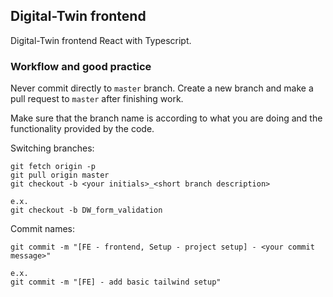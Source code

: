 ## Digital-Twin frontend

Digital-Twin frontend React with Typescript.

### Workflow and good practice

Never commit directly to `master` branch. Create a new branch and make a pull request to `master` after finishing work.

Make sure that the branch name is according to what you are doing and the functionality provided by the code.

Switching branches:

```shell
git fetch origin -p
git pull origin master
git checkout -b <your initials>_<short branch description>

e.x.
git checkout -b DW_form_validation
```

Commit names:

```shell
git commit -m "[FE - frontend, Setup - project setup] - <your commit message>"

e.x.
git commit -m "[FE] - add basic tailwind setup"
```
